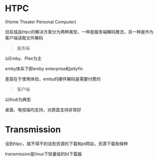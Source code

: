 # HTPC

(Home Theater Personal Computer)

目前成品htpc的解决方案分为两种类型，一种是服务端解码推流，另一种是作为客户端读取文件解码

> 服务端

以Emby、Plex为主

emby体系下即emby enterprise和jellyfin

差距在于使用体验，emby的硬件解码是需要付费的



> 客户端

以Kodi为典型

桌面、电视端均支持，对原盘支持非常好



# Transmission

谈到htpc，就不得不的谈到资源的下载和pt网站，资源下载和保种

transmission是linux下轻量级的bt下载器